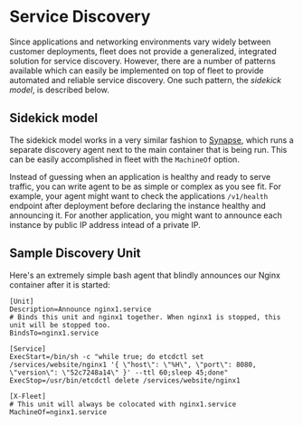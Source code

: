 # Service Discovery

Since applications and networking environments vary widely between customer deployments, fleet does not provide a generalized, integrated solution for service discovery. However, there are a number of patterns available which can easily be implemented on top of fleet to provide automated and reliable service discovery. One such pattern, the _sidekick model_, is described below.

## Sidekick model

The sidekick model works in a very similar fashion to [Synapse](https://github.com/airbnb/synapse), which runs a separate discovery agent next to the main container that is being run. This can be easily accomplished in fleet with the `MachineOf` option.

Instead of guessing when an application is healthy and ready to serve traffic, you can write agent to be as simple or complex as you see fit. For example, your agent might want to check the applications `/v1/health` endpoint after deployment before declaring the instance healthy and announcing it. For another application, you might want to announce each instance by public IP address intead of a private IP.

## Sample Discovery Unit

Here's an extremely simple bash agent that blindly announces our Nginx container after it is started:

```
[Unit]
Description=Announce nginx1.service
# Binds this unit and nginx1 together. When nginx1 is stopped, this unit will be stopped too.
BindsTo=nginx1.service

[Service]
ExecStart=/bin/sh -c "while true; do etcdctl set /services/website/nginx1 '{ \"host\": \"%H\", \"port\": 8080, \"version\": \"52c7248a14\" }' --ttl 60;sleep 45;done"
ExecStop=/usr/bin/etcdctl delete /services/website/nginx1

[X-Fleet]
# This unit will always be colocated with nginx1.service
MachineOf=nginx1.service
```

